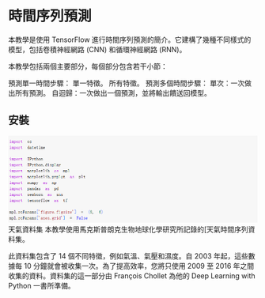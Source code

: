 # 時間序列預測
本教學是使用 TensorFlow 進行時間序列預測的簡介。它建構了幾種不同樣式的模型，包括卷積神經網路 (CNN) 和循環神經網路 (RNN)。

本教學包括兩個主要部分，每個部分包含若干小節：

預測單一時間步驟：
單一特徵。
所有特徵。
預測多個時間步驟：
單次：一次做出所有預測。
自迴歸：一次做出一個預測，並將輸出饋送回模型。

<h2>安裝</h2>
<img src="https://github.com/lkjhgfmnbvcx/123/blob/main/1.png">
天氣資料集
本教學使用馬克斯普朗克生物地球化學研究所記錄的[天氣時間序列資料集。

此資料集包含了 14 個不同特徵，例如氣溫、氣壓和濕度。自 2003 年起，這些數據每 10 分鐘就會被收集一次。為了提高效率，您將只使用 2009 至 2016 年之間收集的資料。資料集的這一部分由 François Chollet 為他的 Deep Learning with Python 一書所準備。
